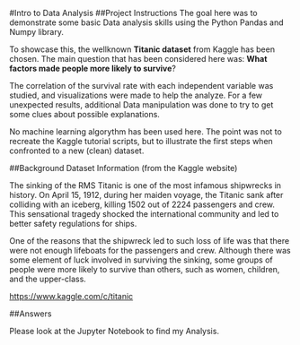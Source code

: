 #Intro to Data Analysis
##Project Instructions
The goal here was to demonstrate some basic Data analysis skills using the Python Pandas and Numpy library.

To showcase this, the wellknown **Titanic dataset** from Kaggle has been chosen. The main question that has been considered here was: **What factors made people more likely to survive**?

The correlation of the survival rate with each independent variable was studied, and visualizations were made to help the analyze. For a few unexpected results, additional Data manipulation was done to try to get some clues about possible explanations.

No machine learning algorythm has been used here. The point was not to recreate the Kaggle tutorial scripts, but to illustrate the first steps when confronted to a new (clean) dataset. 



##Background Dataset Information (from the Kaggle website)

The sinking of the RMS Titanic is one of the most infamous shipwrecks in history.  On April 15, 1912, during her maiden voyage, the Titanic sank after colliding with an iceberg, killing 1502 out of 2224 passengers and crew. This sensational tragedy shocked the international community and led to better safety regulations for ships.

One of the reasons that the shipwreck led to such loss of life was that there were not enough lifeboats for the passengers and crew. Although there was some element of luck involved in surviving the sinking, some groups of people were more likely to survive than others, such as women, children, and the upper-class.

https://www.kaggle.com/c/titanic

##Answers

Please look at the Jupyter Notebook to find my Analysis.
